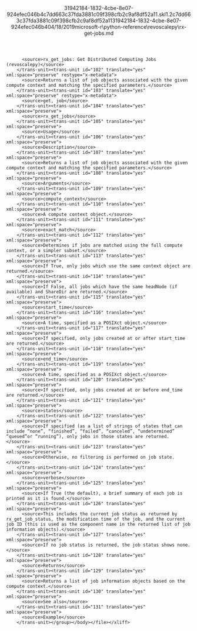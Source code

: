 <?xml version="1.0"?><xliff version="1.2" xmlns="urn:oasis:names:tc:xliff:document:1.2" xmlns:xsi="http://www.w3.org/2001/XMLSchema-instance" xsi:schemaLocation="urn:oasis:names:tc:xliff:document:1.2 xliff-core-1.2-transitional.xsd"><file datatype="xml" original="rx-get-jobs.md" source-language="en-US" target-language="en-US"><header><tool tool-id="mdxliff" tool-name="mdxliff" tool-version="1.0-d1654b2" tool-company="Microsoft" /><xliffext:skl_file_name xmlns:xliffext="urn:microsoft:content:schema:xliffextensions">31942184-1832-4cbe-8e07-924efec046b4c7dd663c37fda3881c09f398cfb2c9af8df52a11.skl</xliffext:skl_file_name><xliffext:version xmlns:xliffext="urn:microsoft:content:schema:xliffextensions">1.2</xliffext:version><xliffext:ms.openlocfilehash xmlns:xliffext="urn:microsoft:content:schema:xliffextensions">c7dd663c37fda3881c09f398cfb2c9af8df52a11</xliffext:ms.openlocfilehash><xliffext:ms.sourcegitcommit xmlns:xliffext="urn:microsoft:content:schema:xliffextensions">31942184-1832-4cbe-8e07-924efec046b4</xliffext:ms.sourcegitcommit><xliffext:ms.lasthandoff xmlns:xliffext="urn:microsoft:content:schema:xliffextensions">04/18/2019</xliffext:ms.lasthandoff><xliffext:ms.openlocfilepath xmlns:xliffext="urn:microsoft:content:schema:xliffextensions">microsoft-r\python-reference\revoscalepy\rx-get-jobs.md</xliffext:ms.openlocfilepath></header><body><group id="content" extype="content"><trans-unit id="101" translate="yes" xml:space="preserve" restype="x-metadata">
          <source>rx_get_jobs: Get Distributed Computing Jobs (revoscalepy)</source>
        </trans-unit><trans-unit id="102" translate="yes" xml:space="preserve" restype="x-metadata">
          <source>Returns a list of job objects associated with the given compute context and matching the specified parameters.</source>
        </trans-unit><trans-unit id="103" translate="yes" xml:space="preserve" restype="x-metadata">
          <source>get, job</source>
        </trans-unit><trans-unit id="104" translate="yes" xml:space="preserve">
          <source>rx_get_jobs</source>
        </trans-unit><trans-unit id="105" translate="yes" xml:space="preserve">
          <source>Usage</source>
        </trans-unit><trans-unit id="106" translate="yes" xml:space="preserve">
          <source>Description</source>
        </trans-unit><trans-unit id="107" translate="yes" xml:space="preserve">
          <source>Returns a list of job objects associated with the given compute context and matching the specified parameters.</source>
        </trans-unit><trans-unit id="108" translate="yes" xml:space="preserve">
          <source>Arguments</source>
        </trans-unit><trans-unit id="109" translate="yes" xml:space="preserve">
          <source>compute_context</source>
        </trans-unit><trans-unit id="110" translate="yes" xml:space="preserve">
          <source>A compute context object.</source>
        </trans-unit><trans-unit id="111" translate="yes" xml:space="preserve">
          <source>exact_match</source>
        </trans-unit><trans-unit id="112" translate="yes" xml:space="preserve">
          <source>Determines if jobs are matched using the full compute context, or a simpler subset.</source>
        </trans-unit><trans-unit id="113" translate="yes" xml:space="preserve">
          <source>If True, only jobs which use the same context object are returned.</source>
        </trans-unit><trans-unit id="114" translate="yes" xml:space="preserve">
          <source>If False, all jobs which have the same headNode (if available) and ShareDir are returned.</source>
        </trans-unit><trans-unit id="115" translate="yes" xml:space="preserve">
          <source>start_time</source>
        </trans-unit><trans-unit id="116" translate="yes" xml:space="preserve">
          <source>A time, specified as a POSIXct object.</source>
        </trans-unit><trans-unit id="117" translate="yes" xml:space="preserve">
          <source>If specified, only jobs created at or after start_time are returned.</source>
        </trans-unit><trans-unit id="118" translate="yes" xml:space="preserve">
          <source>end_time</source>
        </trans-unit><trans-unit id="119" translate="yes" xml:space="preserve">
          <source>A time, specified as a POSIXct object.</source>
        </trans-unit><trans-unit id="120" translate="yes" xml:space="preserve">
          <source>If specified, only jobs created at or before end_time are returned.</source>
        </trans-unit><trans-unit id="121" translate="yes" xml:space="preserve">
          <source>states</source>
        </trans-unit><trans-unit id="122" translate="yes" xml:space="preserve">
          <source>If specified (as a list of strings of states that can include “none”, “finished”, “failed”, “canceled”, “undetermined” “queued”or “running”), only jobs in those states are returned.</source>
        </trans-unit><trans-unit id="123" translate="yes" xml:space="preserve">
          <source>Otherwise, no filtering is performed on job state.</source>
        </trans-unit><trans-unit id="124" translate="yes" xml:space="preserve">
          <source>verbose</source>
        </trans-unit><trans-unit id="125" translate="yes" xml:space="preserve">
          <source>If True (the default), a brief summary of each job is printed as it is found.</source>
        </trans-unit><trans-unit id="126" translate="yes" xml:space="preserve">
          <source>This includes the current job status as returned by rx_get_job_status, the modification time of the job, and the current job ID (this is used as the component name in the returned list of job information objects).</source>
        </trans-unit><trans-unit id="127" translate="yes" xml:space="preserve">
          <source>If no job status is returned, the job status shows none.</source>
        </trans-unit><trans-unit id="128" translate="yes" xml:space="preserve">
          <source>Returns</source>
        </trans-unit><trans-unit id="129" translate="yes" xml:space="preserve">
          <source>Returns a list of job information objects based on the compute context.</source>
        </trans-unit><trans-unit id="130" translate="yes" xml:space="preserve">
          <source>See also</source>
        </trans-unit><trans-unit id="131" translate="yes" xml:space="preserve">
          <source>Example</source>
        </trans-unit></group></body></file></xliff>